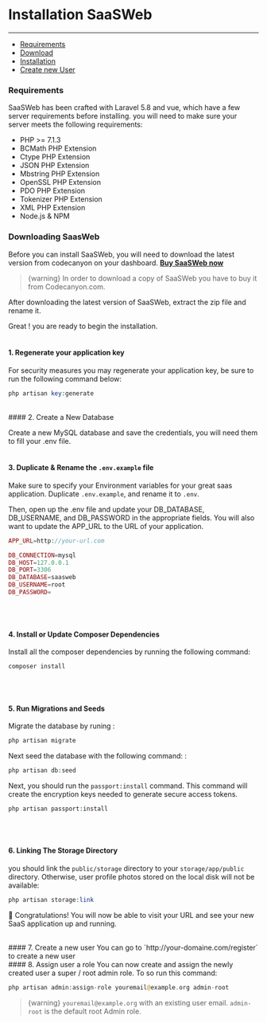 # Installation SaaSWeb

---

- [Requirements](#section-1)
- [Download](#section-2)
- [Installation](#section-3)
- [Create new User](#section-4)

<a name="section-1"></a>

### Requirements

SaaSWeb has been crafted with Laravel 5.8 and vue, which have a few server requirements before installing. you will need to make sure your server meets the following requirements:

* PHP >= 7.1.3
* BCMath PHP Extension
* Ctype PHP Extension
* JSON PHP Extension
* Mbstring PHP Extension
* OpenSSL PHP Extension
* PDO PHP Extension
* Tokenizer PHP Extension
* XML PHP Extension
* Node.js & NPM

<a name="section-2"></a>

### Downloading SaasWeb
Before you can install SaaSWeb, you will need to download the latest version from codecanyon on your dashboard. <strong><a href="http://example.com/" target="_blank">Buy SaaSWeb now</a></strong>
> {warning} In order to download a copy of SaaSWeb you have to buy it from Codecanyon.com.

After downloading the latest version of SaaSWeb, extract the zip file and rename it.

Great ! you are ready to begin the installation.
<br><br>

<a name="section-3"></a>

#### 1. Regenerate your application key
For security measures you may regenerate your application key, be sure to run the following command below:
```php
php artisan key:generate
```
<br>
#### 2. Create a New Database

Create a new MySQL database and save the credentials, you will need them to fill your .env file.
<br><br>
#### 3. Duplicate & Rename the ``` .env.example ``` file

Make sure to specify your Environment variables for your great saas application. Duplicate ``` .env.example ```, and rename it to ```.env```.

Then, open up the .env file and update your DB_DATABASE, DB_USERNAME, and DB_PASSWORD in the appropriate fields. You will also want to update the APP_URL to the URL of your application.

```php 
APP_URL=http://your-url.com

DB_CONNECTION=mysql
DB_HOST=127.0.0.1
DB_PORT=3306
DB_DATABASE=saasweb
DB_USERNAME=root
DB_PASSWORD=
```
<br><br>
#### 4. Install or Update Composer Dependencies
Install all the composer dependencies by running the following command:
```php
composer install
```
<br><br>
#### 5. Run Migrations and Seeds
Migrate the database by runing :
```php
php artisan migrate
```

Next seed the database with the following command: :
```php
php artisan db:seed
```
Next, you should run the `passport:install` command. This command will create the encryption keys needed to generate secure access tokens.
```php
php artisan passport:install
```
<br><br>
#### 6. Linking The Storage Directory
you should link the `public/storage` directory to your `storage/app/public` directory. Otherwise, user profile photos stored on the local disk will not be available:
```php
php artisan storage:link
```

🎉 Congratulations! You will now be able to visit your URL and see your new SaaS application up and running.

<a name="section-4"></a>

<br>
#### 7. Create a new user
You can go to `http://your-domaine.com/register` to create a new user

<br>
#### 8. Assign user a role
You can now create and assign the newly created user a super / root admin role.
To so run this command: 

```php
php artisan admin:assign-role youremail@example.org admin-root
```
> {warning} `youremail@example.org` with an existing user email. `admin-root` is the default root Admin role.
